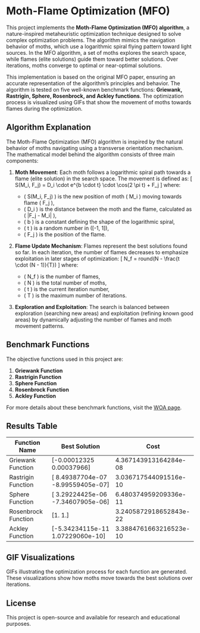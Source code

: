 # Moth-Flame Optimization (MFO)

This project implements the **Moth-Flame Optimization (MFO) algorithm**, a nature-inspired metaheuristic optimization technique designed to solve complex optimization problems. The algorithm mimics the navigation behavior of moths, which use a logarithmic spiral flying pattern toward light sources. In the MFO algorithm, a set of moths explores the search space, while flames (elite solutions) guide them toward better solutions. Over iterations, moths converge to optimal or near-optimal solutions.

This implementation is based on the original MFO paper, ensuring an accurate representation of the algorithm’s principles and behavior. The algorithm is tested on five well-known benchmark functions: **Griewank, Rastrigin, Sphere, Rosenbrock, and Ackley functions**. The optimization process is visualized using GIFs that show the movement of moths towards flames during the optimization.

## Algorithm Explanation
The Moth-Flame Optimization (MFO) algorithm is inspired by the natural behavior of moths navigating using a transverse orientation mechanism. The mathematical model behind the algorithm consists of three main components:

1. **Moth Movement**: Each moth follows a logarithmic spiral path towards a flame (elite solution) in the search space. The movement is defined as:
   \[
   S(M_i, F_j) = D_i \cdot e^{b \cdot t} \cdot \cos(2 \pi t) + F_j
   \]
   where:
   - \( S(M_i, F_j) \) is the new position of moth \( M_i \) moving towards flame \( F_j \),
   - \( D_i \) is the distance between the moth and the flame, calculated as \( |F_j - M_i| \),
   - \( b \) is a constant defining the shape of the logarithmic spiral,
   - \( t \) is a random number in \([-1, 1]\),
   - \( F_j \) is the position of the flame.

2. **Flame Update Mechanism**: Flames represent the best solutions found so far. In each iteration, the number of flames decreases to emphasize exploitation in later stages of optimization:
   \[
   N_f = round(N - \frac{t \cdot (N - 1)}{T})
   \]
   where:
   - \( N_f \) is the number of flames,
   - \( N \) is the total number of moths,
   - \( t \) is the current iteration number,
   - \( T \) is the maximum number of iterations.

3. **Exploration and Exploitation**: The search is balanced between exploration (searching new areas) and exploitation (refining known good areas) by dynamically adjusting the number of flames and moth movement patterns.

## Benchmark Functions
The objective functions used in this project are:

1. **Griewank Function**
2. **Rastrigin Function**
3. **Sphere Function**
4. **Rosenbrock Function**
5. **Ackley Function**

For more details about these benchmark functions, visit the [WOA page](https://github.com/yourgithubpage).

## Results Table

| Function Name      | Best Solution                         | Cost |
|--------------------|--------------------------------------|--------------------------------|
| Griewank Function | [-0.00012325  0.00037966]           | 4.367143913164284e-08       |
| Rastrigin Function | [ 8.49387704e-07 -8.99559405e-07]  | 3.036717544091516e-10       |
| Sphere Function   | [ 3.29224425e-06 -7.34607905e-06]  | 6.480374959209336e-11       |
| Rosenbrock Function | [1. 1.]                          | 3.2405872918652843e-22      |
| Ackley Function   | [-5.34234115e-11 1.07229060e-10]  | 3.3884761663216523e-10      |

## GIF Visualizations
GIFs illustrating the optimization process for each function are generated. These visualizations show how moths move towards the best solutions over iterations.

## License
This project is open-source and available for research and educational purposes.

